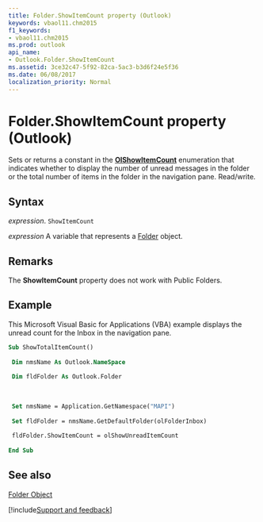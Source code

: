 ```yaml
---
title: Folder.ShowItemCount property (Outlook)
keywords: vbaol11.chm2015
f1_keywords:
- vbaol11.chm2015
ms.prod: outlook
api_name:
- Outlook.Folder.ShowItemCount
ms.assetid: 3ce32c47-5f92-82ca-5ac3-b3d6f24e5f36
ms.date: 06/08/2017
localization_priority: Normal
---
```



# Folder.ShowItemCount property (Outlook)

Sets or returns a constant in the  **[OlShowItemCount](Outlook.OlShowItemCount.md)** enumeration that indicates whether to display the number of unread messages in the folder or the total number of items in the folder in the navigation pane. Read/write.


## Syntax

_expression_. `ShowItemCount`

_expression_ A variable that represents a [Folder](Outlook.Folder.md) object.


## Remarks

The  **ShowItemCount** property does not work with Public Folders.


## Example

This Microsoft Visual Basic for Applications (VBA) example displays the unread count for the Inbox in the navigation pane.


```vb
Sub ShowTotalItemCount() 
 
 Dim nmsName As Outlook.NameSpace 
 
 Dim fldFolder As Outlook.Folder 
 
 
 
 Set nmsName = Application.GetNamespace("MAPI") 
 
 Set fldFolder = nmsName.GetDefaultFolder(olFolderInbox) 
 
 fldFolder.ShowItemCount = olShowUnreadItemCount 
 
End Sub
```


## See also


[Folder Object](Outlook.Folder.md)

[!include[Support and feedback](~/includes/feedback-boilerplate.md)]
